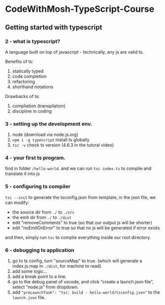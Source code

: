 # CodeWithMosh-TypeScript-Course

## Getting started with typescript
### 2 - what is typescript?
A language built on top of javascript - technically, any js are valid ts.

Benefits of ts:
1. statically typed
2. code completion
3. refactoring
4. shorthand notations

Drawbacks of ts:
1. compliation (transpilation)
2. discipline in coding

### 3 - setting up the development env.
1. node (download via node.js.org)
2. `npm i -g typescript` install ts globally
3. `tsc -v` check ts version (4.6.3 in the tutoral video)

### 4 - your first ts program.
find in folder `/hello-world`.
and we can run `tsc index.ts` to complie and translate it into js

### 5 - configuring ts compiler
`tsc --init` to generate the tsconfig.json from template,
in the json file, we can modify:
- the source dir from `./` to `./src`
- the emit dir from `./` to `./dist`
- edit "removeComments" to true (so that our output js will be shorter)
- edit "noEmitOnError" to true so that no js will be generated if error exists

and then, simply run `tsc` to complie everything inside our root directory.

### 6 - debugging ts application
1. go to ts config, turn "sourceMap" to true. 
(which will generate a index.js.map in `./dist`, for machine to read)
2. add some logic...
3. add a break point to a line.
4. go to the debug panel of vscode, and click "create a launch.json file", select "node.js" from dropdown.
5. add `"preLaunchTask": "tsc: build - hello-world/tsconfig.json"` to the `launch.json` file.